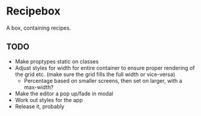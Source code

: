 # Recipebox
A box, containing recipes.

## TODO
* Make proptypes static on classes
* Adjust styles for width for entire container to ensure proper rendering of the grid etc. (make sure the grid fills the full width or vice-versa)
  * Percentage based on smaller screens, then set on larger, with a max-width?
* Make the editor a pop up/fade in modal
* Work out styles for the app
* Release it, probably

